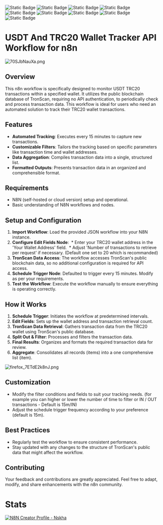 ![Static Badge](https://img.shields.io/badge/Template%20Version-V0.01-pink) ![Static Badge](https://img.shields.io/badge/Node-Tronscanapi-e84878) ![Static Badge](https://img.shields.io/badge/Node-SplitOut-e84878) ![Static Badge](https://img.shields.io/badge/Node-Filter-e84878) ![Static Badge](https://img.shields.io/badge/Node-HttpRequest-e84878) ![Static Badge](https://img.shields.io/badge/Node-ScheduleTrigger-e84878) ![Static Badge](https://img.shields.io/badge/Node-Aggregate-e84878) ![Static Badge](https://img.shields.io/badge/Node-templates-e84878)
![Static Badge](https://cdn.statically.io/gh/Automations-Project/n8n-templates/main/src/img/covers/n8n-usdt-and-trc20-wallet-tracker-api-workflow-for-n8n/idJRnUJqPb.png)

# USDT And TRC20 Wallet Tracker API Workflow for n8n

![70SJbNauXa.png](fileId:733)
## Overview

This n8n workflow is specifically designed to monitor USDT TRC20 transactions within a specified wallet. It utilizes the public blockchain database of TronScan, requiring no API authentication, to periodically check and process transaction data. This workflow is ideal for users who need an automated solution to track their TRC20 wallet transactions.

## Features

* **Automated Tracking**: Executes every 15 minutes to capture new transactions.
* **Customizable Filters**: Tailors the tracking based on specific parameters like transaction time and wallet addresses.
* **Data Aggregation**: Compiles transaction data into a single, structured list.
* **Formatted Outputs**: Presents transaction data in an organized and comprehensible format.

## Requirements

* N8N (self-hosted or cloud version) setup and operational.
* Basic understanding of N8N workflows and nodes.

## Setup and Configuration

1. **Import Workflow**: Load the provided JSON workflow into your N8N instance.
2. **Configure Edit Fields Node**:
 * Enter your TRC20 wallet address in the 'Your Wallet Address' field.
 * Adjust 'Number of transactions to retrieve per request' if necessary. (Default one set to 20 which is recommanded)
3. **TronScan Data Access**: The workflow accesses TronScan's public blockchain data, so no additional configuration is required for API access.
4. **Schedule Trigger Node**: Defaulted to trigger every 15 minutes. Modify as per your requirements.
5. **Test the Workflow**: Execute the workflow manually to ensure everything is operating correctly.

## How it Works

1. **Schedule Trigger**: Initiates the workflow at predetermined intervals.
2. **Edit Fields**: Sets up the wallet address and transaction retrieval count.
3. **TronScan Data Retrieval**: Gathers transaction data from the TRC20 wallet using TronScan's public database.
4. **Split Out & Filter**: Processes and filters the transaction data.
5. **Final Results**: Organizes and formats the required transaction data for review.
6. **Aggregate**: Consolidates all records (items) into a one comprehensive list (item).

![firefox_7ETdE2k8nJ.png](fileId:734)

## Customization

* Modify the filter conditions and fields to suit your tracking needs. (for example you can higher or lower the number of time to filter or IN / OUT transactions - Default is 15m/IN)
* Adjust the schedule trigger frequency according to your preference (default is 15m).

## Best Practices

* Regularly test the workflow to ensure consistent performance.
* Stay updated with any changes to the structure of TronScan's public data that might affect the workflow.

## Contributing

Your feedback and contributions are greatly appreciated. Feel free to adapt, modify, and share enhancements with the n8n community.

# Stats
[![N8N Creator Profile - Nskha](https://cdn.statically.io/gh/Automations-Project/n8n-templates/main/stats.min.svg)](https://n8n.io/creators/nskha)